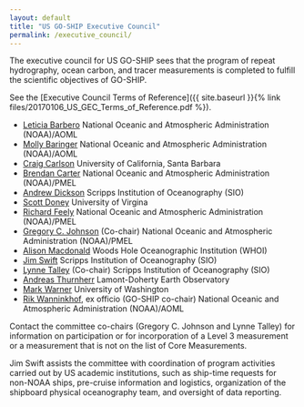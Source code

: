 ```yaml
---
layout: default
title: "US GO-SHIP Executive Council"
permalink: /executive_council/
---
```


The executive council for US GO-SHIP sees that the program of repeat hydrography, ocean carbon, and tracer measurements is completed to fulfill the scientific objectives of GO-SHIP.

See the [Executive Council Terms of Reference]({{ site.baseurl }}{% link
files/20170106_US_GEC_Terms_of_Reference.pdf %}).


* [Leticia Barbero](mailto:leticia.barbero@noaa.gov)
  National Oceanic and Atmospheric Administration (NOAA)/AOML
* [Molly Baringer](mailto:Molly.Baringer@noaa.gov)
  National Oceanic and Atmospheric Administration (NOAA)/AOML
* [Craig Carlson](mailto:carlson@lifesci.ucsb.edu)
  University of California, Santa Barbara
* [Brendan Carter](mailto:brendan.carter@noaa.gov)
  National Oceanic and Atmospheric Administration (NOAA)/PMEL
* [Andrew Dickson](mailto:adickson@ucsd.edu)
  Scripps Institution of Oceanography (SIO)
* [Scott Doney](mailto:sdoney@virginia.edu)
  University of Virgina
* [Richard Feely](mailto:Richard.A.Feely@noaa.gov)
  National Oceanic and Atmospheric Administration (NOAA)/PMEL
* [Gregory C. Johnson](mailto:Gregory.C.Johnson@noaa.gov) (Co-chair)
  National Oceanic and Atmospheric Administration (NOAA)/PMEL
* [Alison Macdonald](mailto:amacdonald@whoi.edu)
  Woods Hole Oceanographic Institution (WHOI)
* [Jim Swift](mailto:jswift@ucsd.edu)
  Scripps Institution of Oceanography (SIO)
* [Lynne Talley](mailto:ltalley@ucsd.edu) (Co-chair)
  Scripps Institution of Oceanography (SIO)
* [Andreas Thurnherr](mailto:ant@ldeo.columbia.edu)
  Lamont-Doherty Earth Observatory
* [Mark Warner](mailto:warner@u.washington.edu)
  University of Washington
* [Rik Wanninkhof](mailto:rik.wanninkhof@noaa.gov), ex officio (GO-SHIP co-chair)
  National Oceanic and Atmospheric Administration (NOAA)/AOML


Contact the committee co-chairs (Gregory C. Johnson and Lynne Talley)
for information on participation or for incorporation of a Level 3
measurement or a measurement that is not on the list of Core
Measurements.

Jim Swift assists the committee with coordination of program activities
carried out by US academic institutions, such as ship-time requests for
non-NOAA ships, pre-cruise information and logistics, organization of
the shipboard physical oceanography team, and oversight of data
reporting.

